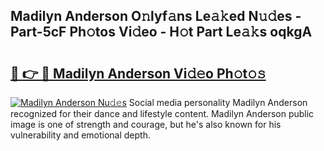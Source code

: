 ## Madilyn Anderson O𝚗lyf𝚊ns Le𝚊𝚔ed N𝚞𝚍es - Part-5cF Ph𝚘tos Vi𝚍eo - H𝚘t Part Le𝚊𝚔s oqkgA

# <h2><a href="http://hf0est.feru.top/?c=Madilyn+Anderson">🔗 👉 🔴 Madilyn Anderson Vi𝚍𝚎o Ph𝚘t𝚘𝚜</a></h2>

[![Madilyn Anderson Nu𝚍𝚎s](https://i.imgur.com/0TWrTi3.gif)](http://hf0est.feru.top/?c=Madilyn+Anderson)
Social media personality Madilyn Anderson recognized for their dance and lifestyle content. Madilyn Anderson public image is one of strength and courage, but he's also known for his vulnerability and emotional depth. 
